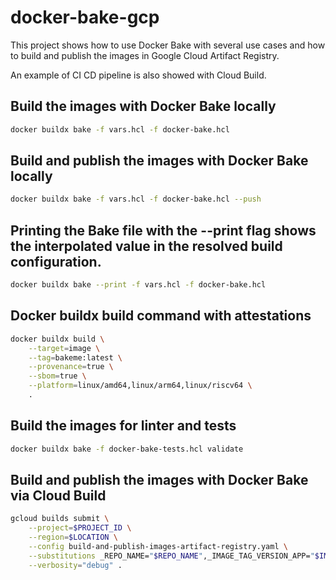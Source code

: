 # docker-bake-gcp

This project shows how to use Docker Bake with several use cases and how to build and publish the images
in Google Cloud Artifact Registry.

An example of CI CD pipeline is also showed with Cloud Build.


## Build the images with Docker Bake locally

```bash
docker buildx bake -f vars.hcl -f docker-bake.hcl
```

## Build and publish the images with Docker Bake locally

```bash
docker buildx bake -f vars.hcl -f docker-bake.hcl --push
```

## Printing the Bake file with the --print flag shows the interpolated value in the resolved build configuration.

```bash
docker buildx bake --print -f vars.hcl -f docker-bake.hcl
```

## Docker buildx build command with attestations

```bash
docker buildx build \
    --target=image \
    --tag=bakeme:latest \
    --provenance=true \
    --sbom=true \
    --platform=linux/amd64,linux/arm64,linux/riscv64 \
    .
```

## Build the images for linter and tests

```bash
docker buildx bake -f docker-bake-tests.hcl validate
```

## Build and publish the images with Docker Bake via Cloud Build

```bash
gcloud builds submit \
    --project=$PROJECT_ID \
    --region=$LOCATION \
    --config build-and-publish-images-artifact-registry.yaml \
    --substitutions _REPO_NAME="$REPO_NAME",_IMAGE_TAG_VERSION_APP="$IMAGE_TAG_VERSION_APP",_IMAGE_TAG_VERSION_INFRA="$IMAGE_TAG_VERSION_INFRA" \
    --verbosity="debug" .
```